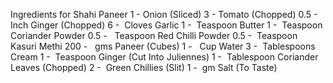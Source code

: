 Ingredients for Shahi Paneer
1 - Onion (Sliced)
3 - Tomato (Chopped)
0.5 -  Inch Ginger (Chopped)
6 -  Cloves Garlic
1 -  Teaspoon Butter
1 -  Teaspoon Coriander Powder
0.5 -   Teaspoon Red Chilli Powder
0.5 -  Teaspoon Kasuri Methi
200 -   gms Paneer (Cubes)
1 -   Cup Water
3 -  Tablespoons Cream
1 -  Teaspoon Ginger (Cut Into Juliennes)
1 -  Tablespoon Coriander Leaves (Chopped)
2 -  Green Chillies (Slit)
1 -  gm Salt (To Taste)